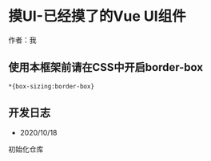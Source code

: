 # 摸UI-已经摸了的Vue UI组件

作者：我

## 使用本框架前请在CSS中开启border-box

```
*{box-sizing:border-box}
```


## 开发日志

* 2020/10/18

初始化仓库